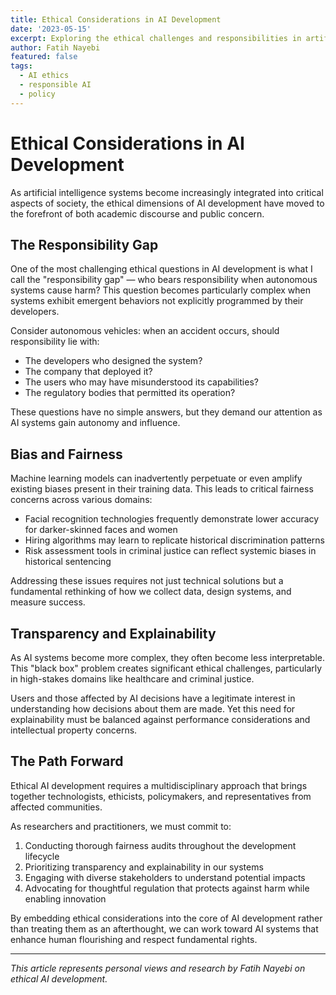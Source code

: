 ```yaml
---
title: Ethical Considerations in AI Development
date: '2023-05-15'
excerpt: Exploring the ethical challenges and responsibilities in artificial intelligence research and implementation.
author: Fatih Nayebi
featured: false
tags:
  - AI ethics
  - responsible AI
  - policy
---
```


# Ethical Considerations in AI Development

As artificial intelligence systems become increasingly integrated into critical aspects of society, the ethical dimensions of AI development have moved to the forefront of both academic discourse and public concern.

## The Responsibility Gap

One of the most challenging ethical questions in AI development is what I call the "responsibility gap" — who bears responsibility when autonomous systems cause harm? This question becomes particularly complex when systems exhibit emergent behaviors not explicitly programmed by their developers.

Consider autonomous vehicles: when an accident occurs, should responsibility lie with:

- The developers who designed the system?
- The company that deployed it?
- The users who may have misunderstood its capabilities?
- The regulatory bodies that permitted its operation?

These questions have no simple answers, but they demand our attention as AI systems gain autonomy and influence.

## Bias and Fairness

Machine learning models can inadvertently perpetuate or even amplify existing biases present in their training data. This leads to critical fairness concerns across various domains:

- Facial recognition technologies frequently demonstrate lower accuracy for darker-skinned faces and women
- Hiring algorithms may learn to replicate historical discrimination patterns
- Risk assessment tools in criminal justice can reflect systemic biases in historical sentencing

Addressing these issues requires not just technical solutions but a fundamental rethinking of how we collect data, design systems, and measure success.

## Transparency and Explainability

As AI systems become more complex, they often become less interpretable. This "black box" problem creates significant ethical challenges, particularly in high-stakes domains like healthcare and criminal justice. 

Users and those affected by AI decisions have a legitimate interest in understanding how decisions about them are made. Yet this need for explainability must be balanced against performance considerations and intellectual property concerns.

## The Path Forward

Ethical AI development requires a multidisciplinary approach that brings together technologists, ethicists, policymakers, and representatives from affected communities. 

As researchers and practitioners, we must commit to:

1. Conducting thorough fairness audits throughout the development lifecycle
2. Prioritizing transparency and explainability in our systems
3. Engaging with diverse stakeholders to understand potential impacts
4. Advocating for thoughtful regulation that protects against harm while enabling innovation

By embedding ethical considerations into the core of AI development rather than treating them as an afterthought, we can work toward AI systems that enhance human flourishing and respect fundamental rights.

---

*This article represents personal views and research by Fatih Nayebi on ethical AI development.* 